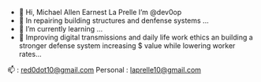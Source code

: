 - 👋 Hi, Michael Allen Earnest La Prelle I’m @dev0op
- 👀 In repairing building structures and denfense systems ...
- 🌱 I’m currently learning ...
- 💞️ Improving digital transmissions and daily life work ethics an building a stronger defense system increasing $ value while lowering worker rates...

📫 : red0dot10@gmail.com
Personal : laprelle10@gmail.com
<!---
dev0op/dev0op is a ✨ special ✨ repository because its `README.md` (this file) appears on your GitHub profile.
You can click the Preview link to take a look at your changes.
--->
